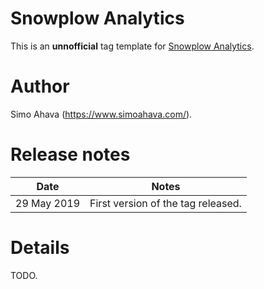 # Snowplow Analytics
This is an **unnofficial** tag template for [Snowplow Analytics](https://snowplowanalytics.com/).

# Author
Simo Ahava (https://www.simoahava.com/).

# Release notes
| Date | Notes |
|------|-------|
| 29 May 2019 | First version of the tag released. |

# Details
TODO.
